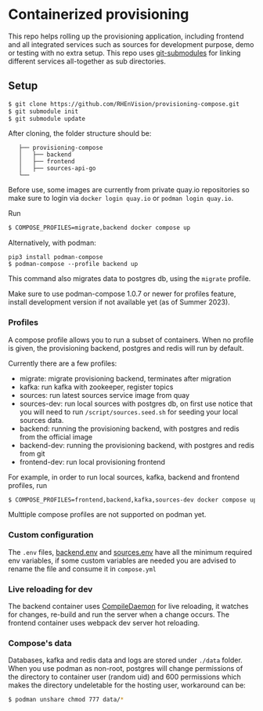 # Containerized provisioning

This repo helps rolling up the provisioning application, including frontend and all integrated services such as sources for development purpose, demo or testing with no extra setup. This repo uses [git-submodules](https://github.blog/2016-02-01-working-with-submodules/) for linking different services all-together as sub directories.

## Setup

```sh
$ git clone https://github.com/RHEnVision/provisioning-compose.git
$ git submodule init
$ git submodule update
```

After cloning, the folder structure should be:
```
   ├── provisioning-compose
   │   ├── backend
   │   ├── frontend
   │   ├── sources-api-go
   └── 
```

Before use, some images are currently from private quay.io repositories so make sure to login via `docker login quay.io` or `podman login quay.io`.

Run 

```sh
$ COMPOSE_PROFILES=migrate,backend docker compose up 
```

Alternatively, with podman:

```
pip3 install podman-compose
$ podman-compose --profile backend up
```

This command also migrates data to postgres db, using the `migrate` profile.

Make sure to use podman-compose 1.0.7 or newer for profiles feature, install development version if not available yet (as of Summer 2023).

### Profiles
A compose profile allows you to run a subset of containers. When no profile is given, 
the provisioning backend, postgres and redis will run by default.

Currently there are a few profiles:
- migrate: migrate provisioning backend, terminates after migration
- kafka: run kafka with zookeeper, register topics
- sources: run latest sources service image from quay
- sources-dev: run local sources with postgres db, on first use notice that you will need to run `/script/sources.seed.sh` for seeding your local sources data.
- backend: running the provisioning backend, with postgres and redis from the official image
- backend-dev: running the provisioning backend, with postgres and redis from git
- frontend-dev: run local provisioning frontend

For example, in order to run local sources, kafka, backend and frontend profiles, run

```sh
$ COMPOSE_PROFILES=frontend,backend,kafka,sources-dev docker compose up 
```

Multtiple compose profiles are not supported on podman yet.

### Custom configuration
 The `.env` files, [backend.env](/backend.env) and [sources.env](/sources.env) have all the minimum required env variables, if some custom variables are needed you are advised to rename the file and consume it in `compose.yml`

### Live reloading for dev
The backend container uses [CompileDaemon](github.com/githubnemo/CompileDaemon) for live reloading, it watches for changes, re-build and run the server when a change occurs. The frontend container uses webpack dev server hot reloading.

### Compose's data
Databases, kafka and redis data and logs are stored under `./data` folder. 
When you use podman as non-root, postgres will change permissions of the directory to container user (random uid) and 600 permissions which makes the directory undeletable for the hosting user, workaround can be:
```sh
$ podman unshare chmod 777 data/*
```
